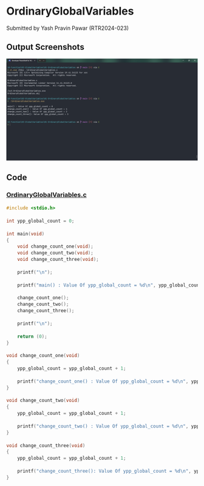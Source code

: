 # OrdinaryGlobalVariables

Submitted by Yash Pravin Pawar (RTR2024-023)

## Output Screenshots
![output.png](./02-Screenshots/output.png)

## Code
### [OrdinaryGlobalVariables.c](./01-Code/OrdinaryGlobalVariables.c)
```c
#include <stdio.h>

int ypp_global_count = 0;

int main(void)
{
    void change_count_one(void);
    void change_count_two(void);
    void change_count_three(void);

    printf("\n");

    printf("main() : Value Of ypp_global_count = %d\n", ypp_global_count);

    change_count_one();
    change_count_two();
    change_count_three();

    printf("\n");

    return (0);
}

void change_count_one(void)
{
    ypp_global_count = ypp_global_count + 1;

    printf("change_count_one() : Value Of ypp_global_count = %d\n", ypp_global_count);
}

void change_count_two(void)
{
    ypp_global_count = ypp_global_count + 1;

    printf("change_count_two() : Value Of ypp_global_count = %d\n", ypp_global_count);
}

void change_count_three(void)
{
    ypp_global_count = ypp_global_count + 1;

    printf("change_count_three(): Value Of ypp_global_count = %d\n", ypp_global_count);
}

```

